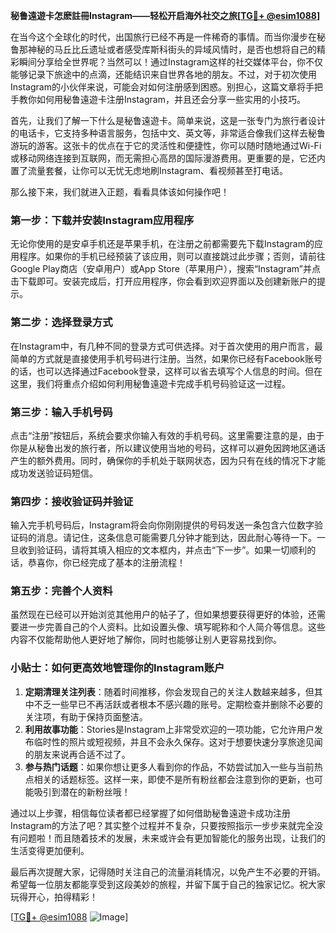 **秘鲁遠遊卡怎麽註冊Instagram——轻松开启海外社交之旅[[TG💪+ @esim1088](https://t.me/s/esim1088)]**

在当今这个全球化的时代，出国旅行已经不再是一件稀奇的事情。而当你漫步在秘鲁那神秘的马丘比丘遗址或者感受库斯科街头的异域风情时，是否也想将自己的精彩瞬间分享给全世界呢？当然可以！通过Instagram这样的社交媒体平台，你不仅能够记录下旅途中的点滴，还能结识来自世界各地的朋友。不过，对于初次使用Instagram的小伙伴来说，可能会对如何注册感到困惑。别担心，这篇文章将手把手教你如何用秘鲁遠遊卡注册Instagram，并且还会分享一些实用的小技巧。

首先，让我们了解一下什么是秘鲁遠遊卡。简单来说，这是一张专门为旅行者设计的电话卡，它支持多种语言服务，包括中文、英文等，非常适合像我们这样去秘鲁游玩的游客。这张卡的优点在于它的灵活性和便捷性，你可以随时随地通过Wi-Fi或移动网络连接到互联网，而无需担心高昂的国际漫游费用。更重要的是，它还内置了流量套餐，让你可以无忧无虑地刷Instagram、看视频甚至打电话。

那么接下来，我们就进入正题，看看具体该如何操作吧！

### 第一步：下载并安装Instagram应用程序

无论你使用的是安卓手机还是苹果手机，在注册之前都需要先下载Instagram的应用程序。如果你的手机已经预装了该应用，则可以直接跳过此步骤；否则，请前往Google Play商店（安卓用户）或App Store（苹果用户），搜索“Instagram”并点击下载即可。安装完成后，打开应用程序，你会看到欢迎界面以及创建新账户的提示。

### 第二步：选择登录方式

在Instagram中，有几种不同的登录方式可供选择。对于首次使用的用户而言，最简单的方式就是直接使用手机号码进行注册。当然，如果你已经有Facebook账号的话，也可以选择通过Facebook登录，这样可以省去填写个人信息的时间。但在这里，我们将重点介绍如何利用秘鲁遠遊卡完成手机号码验证这一过程。

### 第三步：输入手机号码

点击“注册”按钮后，系统会要求你输入有效的手机号码。这里需要注意的是，由于你是从秘鲁出发的旅行者，所以建议使用当地的号码，这样可以避免因跨地区通话产生的额外费用。同时，确保你的手机处于联网状态，因为只有在线的情况下才能成功发送验证码短信。

### 第四步：接收验证码并验证

输入完手机号码后，Instagram将会向你刚刚提供的号码发送一条包含六位数字验证码的消息。请记住，这条信息可能需要几分钟才能到达，因此耐心等待一下。一旦收到验证码，请将其填入相应的文本框内，并点击“下一步”。如果一切顺利的话，恭喜你，你已经完成了基本的注册流程！

### 第五步：完善个人资料

虽然现在已经可以开始浏览其他用户的帖子了，但如果想要获得更好的体验，还需要进一步完善自己的个人资料。比如设置头像、填写昵称和个人简介等信息。这些内容不仅能帮助他人更好地了解你，同时也能够让别人更容易找到你。

### 小贴士：如何更高效地管理你的Instagram账户

1. **定期清理关注列表**：随着时间推移，你会发现自己的关注人数越来越多，但其中不乏一些早已不再活跃或者根本不感兴趣的账号。定期检查并删除不必要的关注项，有助于保持页面整洁。
2. **利用故事功能**：Stories是Instagram上非常受欢迎的一项功能，它允许用户发布临时性的照片或短视频，并且不会永久保存。这对于想要快速分享旅途见闻的朋友来说再合适不过了。
3. **参与热门话题**：如果你想让更多人看到你的作品，不妨尝试加入一些与当前热点相关的话题标签。这样一来，即使不是所有粉丝都会注意到你的更新，也可能吸引到潜在的新粉丝哦！

通过以上步骤，相信每位读者都已经掌握了如何借助秘鲁遠遊卡成功注册Instagram的方法了吧？其实整个过程并不复杂，只要按照指示一步步来就完全没有问题啦！而且随着技术的发展，未来或许会有更加智能化的服务出现，让我们的生活变得更加便利。

最后再次提醒大家，记得随时关注自己的流量消耗情况，以免产生不必要的开销。希望每一位朋友都能享受到这段美妙的旅程，并留下属于自己的独家记忆。祝大家玩得开心，拍得精彩！

[[TG💪+ @esim1088](https://t.me/s/esim1088) ![Image](https://i.postimg.cc/4NQfJmqS/Snipaste-2025-05-13-00-14-12.png)]